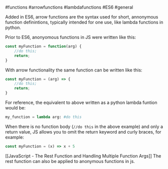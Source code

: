 #functions #arrowfunctions #lambdafunctions #ES6 #general

Added in ES6, arrow functions are the syntax used for short, annonymous function definintions, typically intended for one use, like lambda functions in python.

Prior to ES6, anonyomous functions in JS were written like this:
```js
const myFunction = function(arg) {
	//do this;
	return;
}
```
With arrow functionality the same function can be written like this:
```js
const myFunction = (arg) => {
	//do this;
	return;
}
```
For reference, the equivalent to above written as a python lambda funtion would be:
```python
my_function = lambda arg: #do this
```

When there is no function body (`//do this` in the above example) and only a return value, JS allows you to omit the return keyword and curly braces, for example:
```js
const myFunction = (x) => x + 5
```

[[JavaScript - The Rest Function and Handling Multiple Function Args]] The rest function can also be applied to anonymous functions in js.

